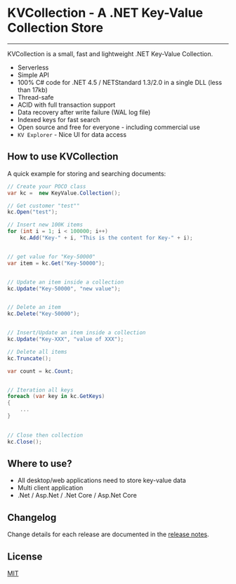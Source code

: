 # KVCollection - A .NET Key-Value Collection Store


---

KVCollection is a small, fast and lightweight .NET Key-Value Collection. 

- Serverless
- Simple API
- 100% C# code for .NET 4.5 / NETStandard 1.3/2.0 in a single DLL (less than 17kb)
- Thread-safe
- ACID with full transaction support
- Data recovery after write failure (WAL log file)
- Indexed keys for fast search
- Open source and free for everyone - including commercial use
- `KV Explorer` - Nice UI for data access

## How to use KVCollection

A quick example for storing and searching documents:

```C#
// Create your POCO class
var kc =  new KeyValue.Collection();

// Get customer "test""
kc.Open("test");

// Insert new 100K items
for (int i = 1; i < 100000; i++)
    kc.Add("Key-" + i, "This is the content for Key-" + i);


// get value for "Key-50000"
var item = kc.Get("Key-50000");


// Update an item inside a collection
kc.Update("Key-50000", "new value");


// Delete an item
kc.Delete("Key-50000");


// Insert/Update an item inside a collection
kc.Update("Key-XXX", "value of XXX");

// Delete all items
kc.Truncate();

var count = kc.Count;


// Iteration all keys
foreach (var key in kc.GetKeys)
{
    ...
}
    

// Close then collection
kc.Close();
```


## Where to use?

- All desktop/web applications need to store key-value data
- Multi client application
- .Net / Asp.Net / .Net Core / Asp.Net Core


## Changelog

Change details for each release are documented in the [release notes](https://github.com/Rubic-Solutions/KVCollection/releases).


## License

[MIT](http://opensource.org/licenses/MIT)
